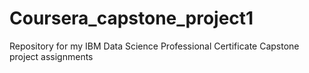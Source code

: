 # Coursera_capstone_project1
Repository for my IBM Data Science Professional Certificate Capstone project assignments 

